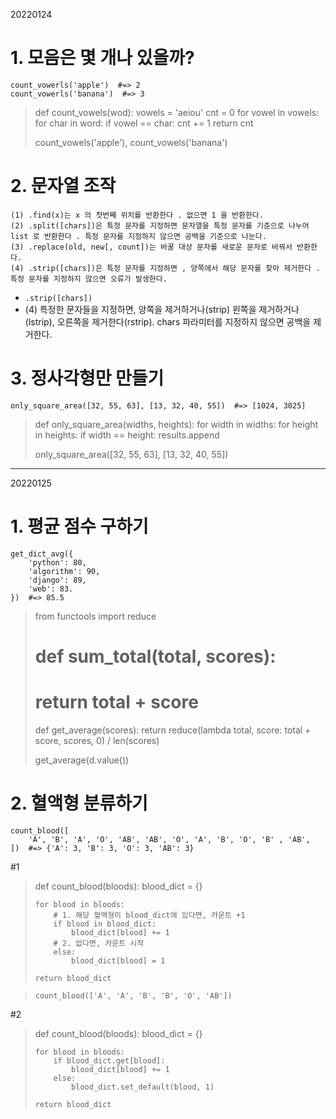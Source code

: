 20220124

# 1. 모음은 몇 개나 있을까?
    count_vowerls('apple')  #=> 2
    count_vowerls('banana')  #=> 3

> def count_vowels(wod):
>     vowels = 'aeiou'
>     cnt = 0
>     for vowel in vowels:
>         for char in word:
>             if vowel == char:
>                 cnt += 1
>        return cnt
>   
> count_vowels('apple'), count_vowels('banana')

# 2. 문자열 조작
    (1) .find(x)는 x 의 첫번째 위치를 반환한다 . 없으면 1 을 반환한다.
    (2) .split([chars])은 특정 문자를 지정하면 문자열을 특정 문자를 기준으로 나누어 list 로 반환한다 . 특정 문자를 지정하지 않으면 공백을 기준으로 나눈다.
    (3) .replace(old, new[, count])는 바꿀 대상 문자를 새로운 문자로 바꿔서 반환한다.
    (4) .strip([chars])은 특정 문자를 지정하면 , 양쪽에서 해당 문자를 찾아 제거한다 . 특정 문자를 지정하지 않으면 오류가 발생한다.

* `.strip([chars])`
* (4) 특정한 문자들을 지정하면, 양쪽을 제거하거나(strip) 왼쪽을 제거하거나(lstrip), 오른쪽을 제거한다(rstrip). chars 파라미터를 지정하지 않으면 공백을 제거한다.

# 3. 정사각형만 만들기
    only_square_area([32, 55, 63], [13, 32, 40, 55])  #=> [1024, 3025]

> def only_square_area(widths, heights):
>     for width in widths:
>         for height in heights:
>             if width == height:
>                 results.append
>
> only_square_area([32, 55, 63], [13, 32, 40, 55])


* * *
20220125

# 1. 평균 점수 구하기
    get_dict_avg({
        'python': 80,
        'algorithm': 90,
        'django': 89,
        'web': 83.
    })  #=> 85.5

> from functools import reduce
> 
> # def sum_total(total, scores):
> #     return total + score
> 
> def get_average(scores):
>     return reduce(lambda total, score: total + score, scores, 0) / len(scores)
> 
> get_average(d.value())


# 2. 혈액형 분류하기
    count_blood([
        'A', 'B', 'A', 'O', 'AB', 'AB', 'O', 'A', 'B', 'O', 'B' , 'AB',
    ])  #=> {'A': 3, 'B': 3, 'O': 3, 'AB': 3}


#1
> def count_blood(bloods):
>    blood_dict = {}
> 
>     for blood in bloods:
>         # 1. 해당 혈액형이 blood_dict에 있다면, 카운트 +1
>         if blood in blood_dict:
>             blood_dict[blood] += 1
>         # 2. 없다면, 카운트 시작
>         else:
>             blood_dict[blood] = 1
>
>     return blood_dict

>     count_blood(['A', 'A', 'B', 'B', 'O', 'AB']) 

#2
> def count_blood(bloods):
>     blood_dict = {}
> 
>     for blood in bloods:
>         if blood_dict.get[blood]:
>             blood_dict[blood] += 1
>         else:
>             blood_dict.set_default(blood, 1)
> 
>     return blood_dict